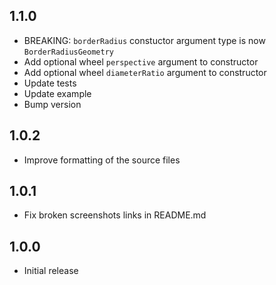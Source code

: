 ## 1.1.0
  - BREAKING: `borderRadius` constuctor argument type is now `BorderRadiusGeometry`
  - Add optional wheel `perspective` argument to constructor
  - Add optional wheel `diameterRatio` argument to constructor  
  - Update tests
  - Update example
  - Bump version

## 1.0.2
- Improve formatting of the source files

## 1.0.1
- Fix broken screenshots links in README.md

## 1.0.0
- Initial release
